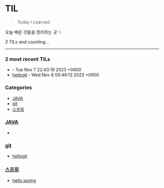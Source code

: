 # TIL
> Today I Learned

오늘 배운 것들을 정리하는 곳 ✨


_3 TILs and counting..._

---

### 2 most recent TILs

- [](JAVA/hello.md) - Tue Nov 7 22:43:19 2023 +0900
- [hellogit](git/hellogit.md) - Wed Nov 8 00:49:13 2023 +0900

### Categories

- [JAVA](#JAVA)
- [git](#git)
- [스프링](#스프링)

### [JAVA](#JAVA)
- [](JAVA/hello.md)

### [git](#git)
- [hellogit](git/hellogit.md)

### [스프링](#스프링)
- [hello spring](스프링/hello.md)


